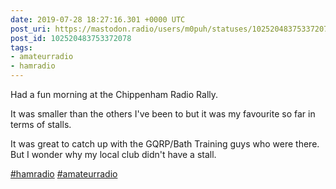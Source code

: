 ```yaml
---
date: 2019-07-28 18:27:16.301 +0000 UTC
post_uri: https://mastodon.radio/users/m0puh/statuses/102520483753372078
post_id: 102520483753372078
tags:
- amateurradio
- hamradio
---
```

Had a fun morning at the Chippenham Radio Rally.

It was smaller than the others I've been to but it was my favourite so far in terms of stalls.

It was great to catch up with the GQRP/Bath Training guys who were there. But I wonder why my local club didn't have a stall.

[#hamradio](https://mastodon.radio/tags/hamradio) [#amateurradio](https://mastodon.radio/tags/amateurradio)


